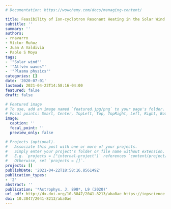 ```yaml
---
# Documentation: https://wowchemy.com/docs/managing-content/

title: Feasibility of Ion-cyclotron Resonant Heating in the Solar Wind
subtitle: ''
summary: ''
authors:
- rnavarro
- Víctor Muñoz
- Juan A Valdivia
- Pablo S Moya
tags:
- '"Solar wind"'
- '"Alfvén waves"'
- '"Plasma physics"'
categories: []
date: '2020-07-01'
lastmod: 2021-04-22T14:58:16-04:00
featured: false
draft: false

# Featured image
# To use, add an image named `featured.jpg/png` to your page's folder.
# Focal points: Smart, Center, TopLeft, Top, TopRight, Left, Right, BottomLeft, Bottom, BottomRight.
image:
  caption: ''
  focal_point: ''
  preview_only: false

# Projects (optional).
#   Associate this post with one or more of your projects.
#   Simply enter your project's folder or file name without extension.
#   E.g. `projects = ["internal-project"]` references `content/project/deep-learning/index.md`.
#   Otherwise, set `projects = []`.
projects: []
publishDate: '2021-04-22T18:58:16.856149Z'
publication_types:
- '2'
abstract: ''
publication: '*Astrophys. J. 898*, L9 (2020)'
url_pdf: http://dx.doi.org/10.3847/2041-8213/aba0ae https://iopscience.iop.org/article/10.3847/2041-8213/aba0ae
doi: 10.3847/2041-8213/aba0ae
---
```

